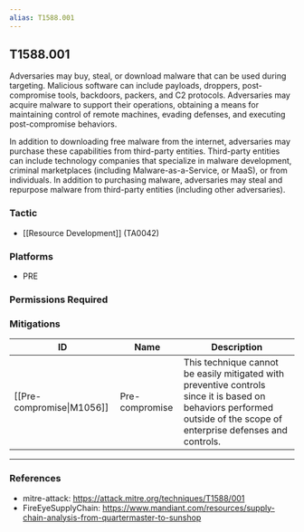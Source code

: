 ```yaml
---
alias: T1588.001
---
```


## T1588.001

Adversaries may buy, steal, or download malware that can be used during targeting. Malicious software can include payloads, droppers, post-compromise tools, backdoors, packers, and C2 protocols. Adversaries may acquire malware to support their operations, obtaining a means for maintaining control of remote machines, evading defenses, and executing post-compromise behaviors.

In addition to downloading free malware from the internet, adversaries may purchase these capabilities from third-party entities. Third-party entities can include technology companies that specialize in malware development, criminal marketplaces (including Malware-as-a-Service, or MaaS), or from individuals. In addition to purchasing malware, adversaries may steal and repurpose malware from third-party entities (including other adversaries).


### Tactic
- [[Resource Development]] (TA0042)

### Platforms
- PRE

### Permissions Required

### Mitigations

| ID | Name | Description |
| --- | --- | --- |
| [[Pre-compromise\|M1056]] | Pre-compromise | This technique cannot be easily mitigated with preventive controls since it is based on behaviors performed outside of the scope of enterprise defenses and controls. |


---
### References

- mitre-attack: https://attack.mitre.org/techniques/T1588/001
- FireEyeSupplyChain: https://www.mandiant.com/resources/supply-chain-analysis-from-quartermaster-to-sunshop
